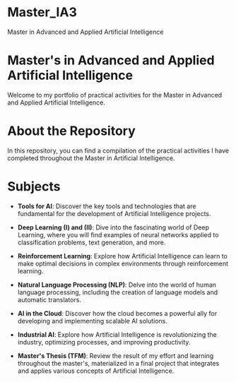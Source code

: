 # Master_IA3
Master in Advanced and Applied Artificial Intelligence

# Master's in Advanced and Applied Artificial Intelligence
Welcome to my portfolio of practical activities for the Master in Advanced and Applied Artificial Intelligence.

# About the Repository
In this repository, you can find a compilation of the practical activities I have completed throughout the Master in Artificial Intelligence.

# Subjects
- **Tools for AI**: Discover the key tools and technologies that are fundamental for the development of Artificial Intelligence projects.

- **Deep Learning (I) and (II)**: Dive into the fascinating world of Deep Learning, where you will find examples of neural networks applied to classification problems, text generation, and more.

- **Reinforcement Learning**: Explore how Artificial Intelligence can learn to make optimal decisions in complex environments through reinforcement learning.

- **Natural Language Processing (NLP)**: Delve into the world of human language processing, including the creation of language models and automatic translators.

- **AI in the Cloud**: Discover how the cloud becomes a powerful ally for developing and implementing scalable AI solutions.

- **Industrial AI**: Explore how Artificial Intelligence is revolutionizing the industry, optimizing processes, and improving productivity.

- **Master's Thesis (TFM)**: Review the result of my effort and learning throughout the master's, materialized in a final project that integrates and applies various concepts of Artificial Intelligence.







